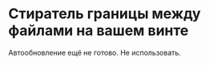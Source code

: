 Стиратель границы между файлами на вашем винте
====

Автообновление ещё не готово. Не использовать.
